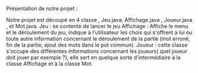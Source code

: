 Présentation de notre projet :

Notre projet  est découpé en 4 classe , Jeu.java, Affichage.java , Joueur.java , et Mot.java. 
Jeu : se contente de lancer le jeu
Affichage : Affiche le menu et le déroulement du jeu, indique à l'utilisateur les choix qui s'offrent à lui ou toute autre information
concernant le déroulement de la partie (mot erroné, fin de la partie, ajout des mots dans le pot commun).
Joueur : cette classe s'occupe des différentes informations concernant les joueurs( quel joueur doit jouer par exemple ?), 
elle sert en quelque sorte d'intermédiaire à la classe Affichage et à la classe Mot. 

